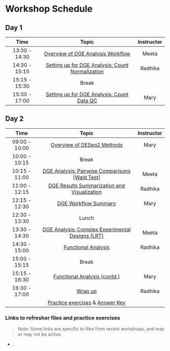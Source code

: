 # Workshop Schedule

## Day 1

| Time            |  Topic  | Instructor |
|:------------------------:|:------------------------------------------------:|:--------:|
|13:30 - 14:30 | [Overview of DGE Analysis Workflow](https://hbctraining.github.io/DGE_workshop/lessons/01_DGE_setup_and_overview.html) | Meeta |
|14:30 - 15:15 | [Setting up for DGE Analysis: Count Normalization](https://hbctraining.github.io/DGE_workshop/lessons/02_DGE_count_normalization.html) | Radhika |
|15:15 - 15:30 | Break | |
|15:30 - 17:00 | [Setting up for DGE Analysis: Count Data QC](https://hbctraining.github.io/DGE_workshop/lessons/03_DGE_QC_analysis.html) | Mary |

## Day 2

| Time            |  Topic  | Instructor |
|:------------------------:|:------------------------------------------------:|:--------:|
|09:00 - 10:00 | [Overview of DESeq2 Methods](https://hbctraining.github.io/DGE_workshop/lessons/04_DGE_DESeq2_analysis.html) | Mary |
|10:00 - 10:15 | Break | |
|10:15 - 11:00 | [DGE Analysis: Pairwise Comparisons (Wald Test)](https://hbctraining.github.io/DGE_workshop/lessons/05_DGE_DESeq2_analysis2.html) | Meeta |
|11:00 - 12:15 | [DGE Results Summarization and Visualization](https://hbctraining.github.io/DGE_workshop/lessons/06_DGE_visualizing_results.html) | Radhika |
|12:15 - 12:30 | [DGE Workflow Summary](https://hbctraining.github.io/DGE_workshop/lessons/07_DGE_summarizing_workflow.html) | Mary |
|12:30 - 13:30 | Lunch | |
|13:30 - 14:30 | [DGE Analysis: Complex Experimental Designs (LRT)](https://hbctraining.github.io/DGE_workshop/lessons/08_DGE_LRT.html) | Meeta |
|14:30 - 15:00 | [Functional Analysis](https://hbctraining.github.io/DGE_workshop/lessons/10_functional_analysis.html) | Radhika |
|15:00 - 15:15 | Break | |
|15:15 - 16:30 | [Functional Analysis (contd.)](https://hbctraining.github.io/DGE_workshop/lessons/10_functional_analysis.html) | Mary |
|16:30 - 17:00 | [Wrap up](https://hbctraining.github.io/Intro-to-R-with-DGE/lectures/Workshop_wrapup.pdf) | Radhika |
| | [Practice exercises](https://hbctraining.github.io/DGE_workshop/exercises/DGE_analysis_exercises.html) & [Answer Key](https://hbctraining.github.io/DGE_workshop/exercises/DGE_analysis_exercises%20answer_key.html)| |

### Links to refresher files and practice exercises  

> Note: Some links are specific to files from recent workshops, and may or may not be active.

* .
